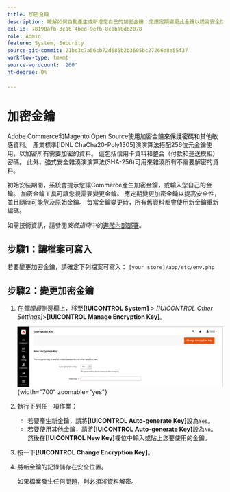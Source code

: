 ```yaml
---
title: 加密金鑰
description: 瞭解如何自動產生或新增您自己的加密金鑰；您應定期變更此金鑰以提高安全性。
exl-id: 78190afb-3ca6-4bed-9efb-8caba0d62078
role: Admin
feature: System, Security
source-git-commit: 21be3c7a56cb72d685b2b3605bc27266e8e55f37
workflow-type: tm+mt
source-wordcount: '260'
ht-degree: 0%

---
```


# 加密金鑰

Adobe Commerce和Magento Open Source使用加密金鑰來保護密碼和其他敏感資料。 產業標準[!DNL ChaCha20-Poly1305]演演算法搭配256位元金鑰使用，以加密所有需要加密的資料。 這包括信用卡資料和整合（付款和運送模組）密碼。 此外，強式安全雜湊演演算法(SHA-256)可用來雜湊所有不需要解密的資料。

初始安裝期間，系統會提示您讓Commerce產生加密金鑰，或輸入您自己的金鑰。 加密金鑰工具可讓您視需要變更金鑰。 應定期變更加密金鑰以提高安全性，並且隨時可能危及原始金鑰。 每當金鑰變更時，所有舊資料都會使用新金鑰重新編碼。

如需技術資訊，請參閱&#x200B;_安裝指南_&#x200B;中的[進階內部部署](https://experienceleague.adobe.com/docs/commerce-operations/installation-guide/advanced.html)。

## 步驟1：讓檔案可寫入

若要變更加密金鑰，請確定下列檔案可寫入： `[your store]/app/etc/env.php`

## 步驟2：變更加密金鑰

1. 在&#x200B;_管理員_&#x200B;側邊欄上，移至&#x200B;**[!UICONTROL System]** > _[!UICONTROL Other Settings]_>**[!UICONTROL Manage Encryption Key]**。

   ![系統加密金鑰](./assets/encryption-key.png){width="700" zoomable="yes"}

1. 執行下列任一項作業：

   - 若要產生新金鑰，請將&#x200B;**[!UICONTROL Auto-generate Key]**&#x200B;設為`Yes`。
   - 若要使用其他金鑰，請將&#x200B;**[!UICONTROL Auto-generate Key]**&#x200B;設為`No`。 然後在&#x200B;**[!UICONTROL New Key]**&#x200B;欄位中輸入或貼上您要使用的金鑰。

1. 按一下&#x200B;**[!UICONTROL Change Encryption Key]**。

1. 將新金鑰的記錄儲存在安全位置。

   如果檔案發生任何問題，則必須將資料解密。
